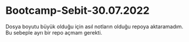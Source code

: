# Bootcamp-Sebit-30.07.2022

Dosya boyutu büyük olduğu için asıl notların olduğu repoya aktaramadım. Bu sebeple ayrı bir repo açmam gerekti.
